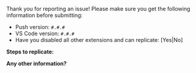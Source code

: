 Thank you for reporting an issue! Please make sure you get the following information before submitting:

 - Push version: `#.#.#`
 - VS Code version: `#.#.#`
 - Have you disabled all other extensions and can replicate: [Yes|No]

**Steps to replicate:**

**Any other information?**
